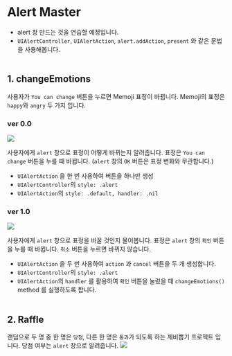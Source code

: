 # Alert Master
* alert 창 만드는 것을 연습할 예정입니다. 
* `UIAlertController`, `UIAlertAction`, `alert.addAction`, `present` 와 같은 문법을 사용해봅니다.
<br/><br/>

## 1. changeEmotions
사용자가  `You can change` 버튼을 누르면 Memoji 표정이 바뀝니다. Memoji의 표정은 `happy`와 `angry` 두 가지 입니다.

### ver 0.0
![](https://miro.medium.com/max/2000/1*pZb_vlkGrjkAlYqMpvWR_Q.png)

사용자에게 `alert` 창으로 표정이 어떻게 바뀌는지 알려줍니다. 표정은 `You can change` 버튼을 누를 때 바뀝니다. (`alert` 창의 `OK` 버튼은 표정 변화와 무관합니다.)
* `UIAlertAction` 을 한 번 사용하여 버튼을 하나만 생성
* `UIAlertController`의 `style: .alert`
* `UIAlertAction`의 `style: .default, handler: .nil` 

### ver 1.0
![](https://miro.medium.com/max/2000/1*qp_xMyMybUv8e1kCmHf_5w.png)

사용자에게 `alert` 창으로 표정을 바꿀 것인지 물어봅니다. 표정은 `alert` 창의 `확인` 버튼을 누를 때 바뀝니다. `취소` 버튼을 누르면 바뀌지 않습니다.
* `UIAlertAction` 을 두 번 사용하여 `action` 과 `cancel` 버튼을 두 개 생성합니다.
* `UIAlertController`의 `style: .alert`
* `UIAlertAction`의 `handler` 를 활용하여 `확인` 버튼을 눌렀을 때 `changeEmotions()` method 를 실행하도록 합니다.
<br/><br/>

## 2. Raffle
랜덤으로 두 명 중 한 명은 `당첨`, 다른 한 명은 `통과`가 되도록 하는 제비뽑기 프로젝트 입니다. 당첨 여부는 `alert` 창으로 알려줍니다.
![](https://miro.medium.com/max/2000/1*zf7cRUR7_OB5ONlcKPjR4Q.png)



